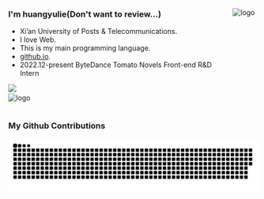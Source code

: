 <img src="https://github-readme-stats.vercel.app/api?username=huangyulie&show_icons=true" alt="logo" height="160" align="right" style="margin: 5px; margin-top: 21px;" />
 
### I'm huangyulie(Don't want to review...)
 - Xi’an University of Posts & Telecommunications.
 - I love Web.
 - This is my main programming language.
 - [github.io](https://huangyulie.github.io/).
 - 2022.12-present ByteDance Tomato Novels Front-end R&D Intern
 <div align="left">
	<img  src="https://github-readme-stats.vercel.app/api/top-langs/?username=huangyulie&hide_title=true&hide_border=true&layout=compact&langs_count=6&text_color=000&icon_color=fff&bg_color=000theme=graywhite" />
</div>
<img src="https://github-profile-trophy.vercel.app/?username=huangyulie&theme=flat&column=8" alt="logo" height="160" align="center" style="margin: auto; margin-bottom: 15px;" />

### My Github Contributions

![](https://raw.githubusercontent.com/huangyulie/huangyulie/main/assets/github-contribution-grid-snake.svg)
